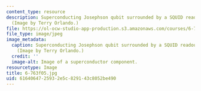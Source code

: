 ```yaml
---
content_type: resource
description: Superconducting Josephson qubit surrounded by a SQUID readout circuit.
  (Image by Terry Orlando.)
file: https://ol-ocw-studio-app-production.s3.amazonaws.com/courses/6-763-applied-superconductivity-fall-2005/6164064725932e5c829143c8052be490_6-763f05.jpg
file_type: image/jpeg
image_metadata:
  caption: Superconducting Josephson qubit surrounded by a SQUID readout circuit.
    (Image by Terry Orlando.)
  credit: ''
  image-alt: Image of a superconductor component.
resourcetype: Image
title: 6-763f05.jpg
uid: 61640647-2593-2e5c-8291-43c8052be490
---
```

